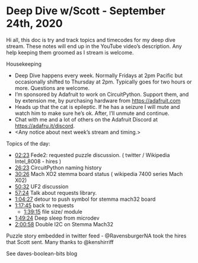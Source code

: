 # Deep Dive w/Scott - September 24th, 2020


Hi all, this doc is try and track topics and timecodes for my deep dive stream. These notes will end up in the YouTube video’s description. Any help keeping them groomed as I stream is welcome.


Housekeeping
* Deep Dive happens every week. Normally Fridays at 2pm Pacific but occasionally shifted to Thursday at 2pm. Typically goes for two hours or more. Questions are welcome.
* I’m sponsored by Adafruit to work on CircuitPython. Support them, and by extension me, by purchasing hardware from https://adafruit.com
* Heads up that the cat is epileptic. If he has a seizure I will mute and watch him to make sure he’s ok. After, I’ll unmute and continue.
* Chat with me and a lot of others on the Adafruit Discord at https://adafru.it/discord.
* <Any notice about next week’s stream and timing.>


Topics of the day:
* [02:23](https://www.youtube.com/watch?v=S-SdQFhxeHM&t=143) Fede2: requested puzzle discussion. ( twitter / Wikipedia Intel_8008 - hires  )
* [26:23](https://www.youtube.com/watch?v=S-SdQFhxeHM&t=1583) CircuitPython naming history
* [30:26](https://www.youtube.com/watch?v=S-SdQFhxeHM&t=1826) Mach XO2 stemma board status ( wikipedia 7400 series Mach X02)
* [50:32](https://www.youtube.com/watch?v=S-SdQFhxeHM&t=3032) UF2 discussion
* [57:24](https://www.youtube.com/watch?v=S-SdQFhxeHM&t=3444) Talk about requests library.
* [1:04:27](https://www.youtube.com/watch?v=S-SdQFhxeHM&t=3867) detour to push symbol for stemma mach32 board
* [1:17:45](https://www.youtube.com/watch?v=S-SdQFhxeHM&t=4665) back to requests
   * [1:39:15](https://www.youtube.com/watch?v=S-SdQFhxeHM&t=5955) file size/ module
* [1:49:24](https://www.youtube.com/watch?v=S-SdQFhxeHM&t=6564) Deep sleep from microdev
* [2:00:58](https://www.youtube.com/watch?v=S-SdQFhxeHM&t=7258) Double I2C on Stemma Mach32

Puzzle story embedded in twitter feed - @RavensburgerNA took the hires that Scott sent.
Many thanks to @kenshirriff

See daves-boolean-bits blog
